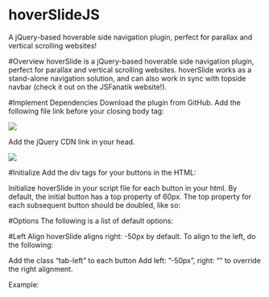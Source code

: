 # hoverSlideJS
A jQuery-based hoverable side navigation plugin, perfect for parallax and vertical scrolling websites!

#Overview
hoverSlide is a jQuery-based hoverable side navigation plugin, perfect for parallax and vertical scrolling websites. 
hoverSlide works as a stand-alone navigation solution, 
and can also work in sync with topside navbar (check it out on the JSFanatik website!).

#Implement Dependencies
Download the plugin from GitHub. Add the following file link before your closing body tag: 

<img src="https://github.com/jsfanatik/hoverSlideJS/blob/master/plugin-img/hoverslide-cdn.PNG" />

Add the jQuery CDN link in your head.
  
<img src="https://github.com/jsfanatik/hoverSlideJS/blob/master/plugin-img/jquery-cdn.PNG" />

#Initialize
Add the div tags for your buttons in the HTML:

Initialize hoverSlide in your script file for each button in your html. By default, the initial button has a top property of 60px. The top property for each subsequent button should be doubled, like so:


#Options
The following is a list of default options:

#Left Align
hoverSlide aligns right: -50px by default. To align to the left, do the following:

Add the class “tab-left” to each button
Add left: ”-50px”, right: “” to override the right alignment. 

Example: 
